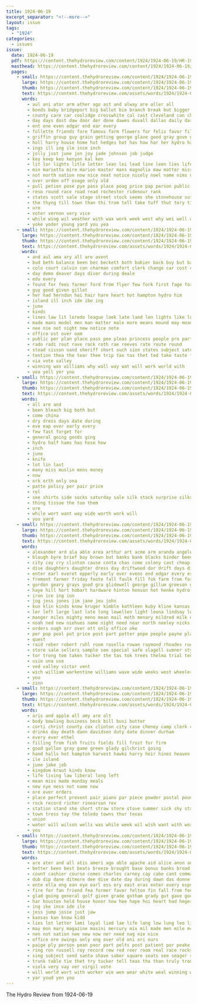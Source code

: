 ```yaml
---
title: 1924-06-19
excerpt_separator: "<!--more-->"
layout: issue
tags:
  - "1924"
categories:
  - issues
issue:
  date: 1924-06-19
  pdf: https://content.thehydroreview.com/content/1924/1924-06-19/HR-1924-06-19.pdf
  masthead: https://content.thehydroreview.com/content/1924/1924-06-19/masthead/HR-1924-06-19.jpg
  pages:
    - small: https://content.thehydroreview.com/content/1924/1924-06-19/small/HR-1924-06-19-01.jpg
      large: https://content.thehydroreview.com/content/1924/1924-06-19/large/HR-1924-06-19-01.jpg
      thumb: https://content.thehydroreview.com/content/1924/1924-06-19/thumbnails/HR-1924-06-19-01.jpg
      text: https://content.thehydroreview.com/assets/words/1924/1924-06-19/HR-1924-06-19-01.txt
      words:
        - aul ani ator arm ather ago ast and alway are aller all
        - bonds baby bridgeport big ballot bie branch break but bigger both bean broad began bus bros bure been brown bank bet baptist better boys bible bir bur brothers bandy
        - county care car coolidge crosswhite cal cast cleveland can chord clay chair calvin churches church come city calle came cor cin
        - day days dost daw door der done dawes duvall dallas daily dar dickey
        - ent ene even edgar end ear every
        - follette friends fore famous farm flowers for felis favor file fair few first fun faver found far from forget fewer farmer fill ferguson foote fell
        - griffin group guy grain getting george glave good gray gove going
        - holl harry house home hut hedges hot has how har her hydro hax homa hones held hope hus hann holding huy him hoover harvest half harel hazel heen hatfield hafer
        - ings ill ing ile ince inch
        - jolly just june jon joy jade johnson job judge
        - key keep keo kenyon kal ken
        - lit lor lights litle letter lean lei lead line leen lies life layman look lowden love less large lillian
        - min marietta mire marion master mans magnolia maw matter miss monday mower much minn mages must mall measles man made mass most mark mann miller morgan
        - not north nation now nice neat notice nicely noel name nims names night new news near
        - over orden off osage only old
        - pull petion pose pye pass place poag price pap person public peter pierce por parson pai present press people pay president page pile pastor
        - reso round race road read rochester ridenour rank
        - states scott sale stage street stock seems she stonehouse sutton sees share set session shower south small seed seung second sons sick state say son steward shown standard sui saturday sein sith school sem such see service sare sunday soon shidler
        - the thyng till town than thi trom tell take tuff thut tory ties theodore tes test tie thier
        - ure
        - voter vernon very vice
        - while wing wil weather with wax work week west why wei well worth will was wall write
        - yoke yoder young yard you yea
    - small: https://content.thehydroreview.com/content/1924/1924-06-19/small/HR-1924-06-19-02.jpg
      large: https://content.thehydroreview.com/content/1924/1924-06-19/large/HR-1924-06-19-02.jpg
      thumb: https://content.thehydroreview.com/content/1924/1924-06-19/thumbnails/HR-1924-06-19-02.jpg
      text: https://content.thehydroreview.com/assets/words/1924/1924-06-19/HR-1924-06-19-02.txt
      words:
        - and aul ama ary all are avent
        - bud beth balance been bec beckett both bubier back buy but bay bunch burden burton blind
        - colo court calvin con charman comfort clerk change car cost colorado county cos conser coolidge congress
        - day demo deaver days diver during deale
        - edu every
        - found for fees farmer ford from flyer few fork first fage forth fig fort
        - guy good given gillet
        - her had herndon hai hair hare heart hot hampton hydro him
        - island ill inch ide ibe ing
        - june
        - kinds
        - lines law lit loredo league look late land len lights like lond
        - made mans model men man matter male more means mound may moan mei million
        - nee nie not night new notice note
        - office ost over oom
        - public per plan place pass pee pleas princess people pro part por
        - rado radi rout rave rock roth rae reeves rate route round
        - stead sisson sand sheriff short such sion states subject saturday sas springs sui sweets see summer star
        - tention thea the tear thee trip tax tas thet ted take taste thomason tone tse then tock
        - via vote valley
        - winning was williams why wall way wat will work world with
        - yea yell yer you
    - small: https://content.thehydroreview.com/content/1924/1924-06-19/small/HR-1924-06-19-03.jpg
      large: https://content.thehydroreview.com/content/1924/1924-06-19/large/HR-1924-06-19-03.jpg
      thumb: https://content.thehydroreview.com/content/1924/1924-06-19/thumbnails/HR-1924-06-19-03.jpg
      text: https://content.thehydroreview.com/assets/words/1924/1924-06-19/HR-1924-06-19-03.txt
      words:
        - all are and
        - been bleach big both but
        - come china
        - dry dress days date during
        - eve eap ever early every
        - few fast forget for
        - general going goods ging
        - hydro half hams has hose how
        - inch
        - june
        - knife
        - lot lin last
        - many miss muslin mens money
        - now
        - ork orth only ona
        - patte policy per pair price
        - rel
        - see shirts side socks saturday sale silk stock surprise silks special space
        - thing tissue the too them
        - ure
        - while wort want way wide worth work will
        - you yard
    - small: https://content.thehydroreview.com/content/1924/1924-06-19/small/HR-1924-06-19-04.jpg
      large: https://content.thehydroreview.com/content/1924/1924-06-19/large/HR-1924-06-19-04.jpg
      thumb: https://content.thehydroreview.com/content/1924/1924-06-19/thumbnails/HR-1924-06-19-04.jpg
      text: https://content.thehydroreview.com/assets/words/1924/1924-06-19/HR-1924-06-19-04.txt
      words:
        - alexander ard ala able area arthur art acme arm aranda angeles aylor anil ast are aly ada ani agent addison all and
        - blough byre brief boy brown but banks bank blacks binder been bert better buyers bros beach bishop bath band below bryan bloom broad bie bartgis bost begun block bradly bright brothers business bob bos
        - city cay cry clinton cause conta chas come colony cast cheap conway courts call claud cashier cobbin creek carl chronic con cali cope chester cant card cousin coupe cane came cold county col clock collier
        - dise daughters daughter dress day driftwood dor drift days dinner dan ditmore dalke date davis dun dover dorsey dunithan
        - enter earl everet epperly early ever evens end edgar every esther eakins elk ell ernest elke erman ethel emerson ear elvy
        - fremont farmer friday foote fall faulk fill fok farm from fort filer forest foot friends fine felton foree friend frank florence first folks filmore free full fore fay few fae flansburg for
        - gordon geary grays good gra glidewell george gillum greeson grand griffin gin golf gone gordo getting green guest going grant ghost
        - haye hill hort hobart hardware hinton henson hot henke hydro hax hugh howard her how house hume horr has har harvest heres heger hom helen heidebrecht hard home hope hatfield hool
        - iron ice ing ion
        - jog jess jones jim jane jeu john
        - kun klin kinds know kruger kimble kathleen kuby kline kansas krag
        - ler left large last lute long lewellen light leona lindsay loa lake lorene lay los
        - manger miles mighty meno mean mail moth menary mildred milk morgan money men magazine made mond moore minnie more meck miller mar monday mound most mayo miss minn many morning
        - noah ned new niehues name night need near north neeley nicks not never
        - orders ough orr over ott only office oke
        - per pop pool pot price post part potter pope people payne place pio paxton prem point poage par pleasant pede peter
        - quest
        - raid reber robert ruhl room rosella rowan raymond rhoades ruest ridge roy ruby res richard ret ris route ready ruth robbin ray ron rust reno
        - store sale sellers sample see special safe slagell sumner style saige sunda seed story sun step smith sell shows say sick som scott she supper shape service sunday star saturday street sedan stevens sad south state sister square states stella school sood sal stand swartzendruber soon sales shelton sam sayre strong sues samuel sali side
        - tor trong tom taken tucker the tas tok trees thelma trial tennessee than trip ted times trom them town till
        - usie una use
        - ved valley victor vent
        - wich william warkentine williams wave wide weeks west wheeler write wade wright weare warm wheat want will work wish weather was went white week wood watch wayne weatherford won with wil well wellington world winter wyatt wife
        - you
        - zinn
    - small: https://content.thehydroreview.com/content/1924/1924-06-19/small/HR-1924-06-19-05.jpg
      large: https://content.thehydroreview.com/content/1924/1924-06-19/large/HR-1924-06-19-05.jpg
      thumb: https://content.thehydroreview.com/content/1924/1924-06-19/thumbnails/HR-1924-06-19-05.jpg
      text: https://content.thehydroreview.com/assets/words/1924/1924-06-19/HR-1924-06-19-05.txt
      words:
        - aris and apple all amy are alt
        - body bowling business beck bill busi butter
        - corti christ county cox clinton city case cheney camp clerk can cast crow cold conrad cook
        - drinks day death dann davidson duty date dinner durham
        - every ever ethel
        - filling from fish fruits fields fill frost for firm
        - good gallon gray game green glady gilchrist going
        - hand halls hot hampton harvest hawks harry heir hines heaven health hell hawk
        - ile island
        - june jake job
        - kingdom kraut kinds know
        - life living law liberal long left
        - mean miss made monday meals
        - new nye ness not name now
        - ore over orders
        - place perfect present pair piano par piece powder postal pounds
        - rock record richer rinearson rex
        - station stand she short straw store stove summer sick shy stay sauer socks state spring shirts sale shall still smitt such
        - town tress tay the toledo towns thur texas
        - union
        - water will wilson wells was while week wil wish want with work wieker walter
        - you
    - small: https://content.thehydroreview.com/content/1924/1924-06-19/small/HR-1924-06-19-06.jpg
      large: https://content.thehydroreview.com/content/1924/1924-06-19/large/HR-1924-06-19-06.jpg
      thumb: https://content.thehydroreview.com/content/1924/1924-06-19/thumbnails/HR-1924-06-19-06.jpg
      text: https://content.thehydroreview.com/assets/words/1924/1924-06-19/HR-1924-06-19-06.txt
      words:
        - are ater and all atis ameri ago able apache aid alice anon anna antes ana adjutant anne american area
        - better been best beats breeze brought base bonus banks broad bene bette bate bank bin bow blood boys bas bee back but bark bet
        - count cashier course comes charles carney cay cabe cant commander cash confer check can county cooler call cases chest cane caddo caw cone cause cal character condi cook chew
        - dub dip dane ditmore dee dise date day during dawn das donne
        - ente ella eng ean eye earl ess ery east eras enter every espe early economy ent
        - fire for fan friend fea former favor felton fin fall from fee fron few feller fay forth far front friends forest fair furnace folks
        - glad going general golf given grade gotham grady gut gave good gum gene gen
        - har houston held house honor how hee hope hoi heart had heger hin harmony hite her heater him heir homes hold hydro has hot
        - ing ike ince ide ile
        - jess jump josie just jaw
        - kansas kan know kidd
        - lies lot letter lami loyal lied lae life long low lung leo live lat lee legion lawrence litle len
        - may mon mary magazine masini mercury mix mil made men mile mccullock meal man many mer more might miss mar
        - nen not nation nee new now ner need nag nie nice
        - office ore owings only ong over old oni ori ours
        - paige ply person pean poor part pelts post patient por peake page process price pon proven perry pore place public per paper pat pene pie pot
        - ring ron russell roy record rew red reer room real race rocks ree rom rinker rufus ruby
        - sing subject send santa shave saber square seats see seager store service sever seeds summer seer sense simpson seen senator seed soe seme show special schools set spring stand soon states shiver sol skull size shade sir sha state
        - trunk table tie thet try tucker tell teas tha than truly trom too tite trees teo tes tor tal the tice top tea tittle them ten taken toval tree tat then
        - viola very vay ver virgil vote
        - will world wort with worker wie wen wear white weal winning wean went wells weatherford wander weeks wilbon wee was want west work warkentine well wing
        - yar youd yen you
---
```


The Hydro Review from 1924-06-19

<!--more-->

